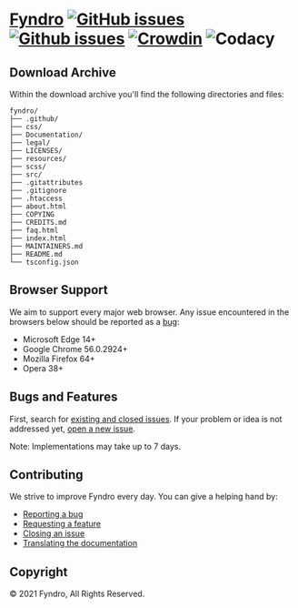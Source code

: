 <!-- SPDX-License-Identifier: MIT -->

# [Fyndro](https://cmihai99.github.io/fyndro) [![GitHub issues](https://img.shields.io/github/issues/CMihai99/fyndro)](https://github.com/CMihai99/fyndro/issues) [![Github issues](https://img.shields.io/github/issues-closed/CMihai99/fyndro)](https://github.com/CMihai99/fyndro/issues?q=is%3Aissue+is%3Aclosed) [![Crowdin](https://badges.crowdin.net/andro-project/localized.svg)](https://crowdin.com/project/andro-project) ![Codacy](https://img.shields.io/codacy/grade/23f542e075834f949e2871a52692a5da)

## Download Archive

Within the download archive you'll find the following directories and files:

```console
fyndro/
├── .github/
├── css/
├── Documentation/
├── legal/
├── LICENSES/
├── resources/
├── scss/
├── src/
├── .gitattributes
├── .gitignore
├── .htaccess
├── about.html
├── COPYING
├── CREDITS.md
├── faq.html
├── index.html
├── MAINTAINERS.md
├── README.md
└── tsconfig.json
```

## Browser Support

We aim to support every major web browser. Any issue encountered in the browsers below should be reported as a
[bug](https://github.com/CMihai99/fyndro/issues/new?assignees=&labels=bug&template=bug_report.md&title=%5BBug%5D):

-   Microsoft Edge 14+
-   Google Chrome 56.0.2924+
-   Mozilla Firefox 64+
-   Opera 38+
<!--
- Samsung Internet 6.2.01.12+
- Huawei Browser 9.1.0.103+
-->

## Bugs and Features

First, search for [existing and closed issues](https://github.com/CMihai99/fyndro/issues?q=is%3Aissue).
If your problem or idea is not addressed yet,
[open a new issue](https://github.com/CMihai99/fyndro/issues/new/choose).

Note: Implementations may take up to 7 days.

## Contributing

We strive to improve Fyndro every day. You can give a helping hand by:

-   [Reporting a bug](https://github.com/CMihai99/fyndro/issues/new?assignees=&labels=bug&template=bug_report.md&title=%28Bug%29)
-   [Requesting a feature](https://github.com/CMihai99/fyndro/issues/new?assignees=&labels=feature&template=feature_request.md&title=%28Feature%29)
-   [Closing an issue](https://github.com/CMihai99/fyndro/issues?q=is%3Aissue+is%3Aopen)
-   [Translating the documentation](https://crowdin.com/project/andro-project)

## Copyright

© 2021 Fyndro, All Rights Reserved.
